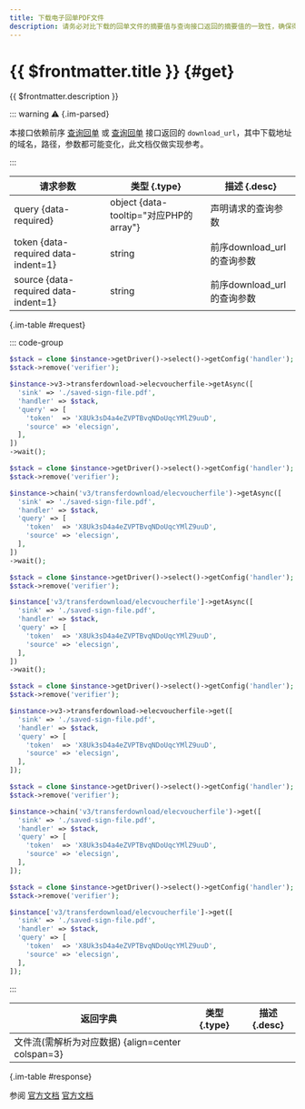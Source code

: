 ```yaml
---
title: 下载电子回单PDF文件
description: 请务必对比下载的回单文件的摘要值与查询接口返回的摘要值的一致性，确保得到的回单文件的真实性和完整性。
---
```


# {{ $frontmatter.title }} {#get}

{{ $frontmatter.description }}

::: warning :warning: {.im-parsed}

本接口依赖前序 [查询回单](/openapi/v3/fund-app/mch-transfer/elecsign/transfer-bill-no/{transfer_bill_no}) 或 [查询回单](/openapi/v3/fund-app/mch-transfer/elecsign/out-bill-no/{out_bill_no}) 接口返回的 `download_url`，其中下载地址的域名，路径，参数都可能变化，此文档仅做实现参考。

:::

| 请求参数 | 类型 {.type} | 描述 {.desc}
| --- | --- | ---
| query {data-required} | object {data-tooltip="对应PHP的array"} | 声明请求的查询参数
| token {data-required data-indent=1} | string | 前序download_url的查询参数
| source {data-required data-indent=1} | string | 前序download_url的查询参数

{.im-table #request}

::: code-group

```php [异步纯链式]
$stack = clone $instance->getDriver()->select()->getConfig('handler');
$stack->remove('verifier');

$instance->v3->transferdownload->elecvoucherfile->getAsync([
  'sink' => './saved-sign-file.pdf',
  'handler' => $stack,
  'query' => [
    'token'  => 'X8Uk3sD4a4eZVPTBvqNDoUqcYMlZ9uuD',
    'source' => 'elecsign',
  ],
])
->wait();
```

```php [异步声明式]
$stack = clone $instance->getDriver()->select()->getConfig('handler');
$stack->remove('verifier');

$instance->chain('v3/transferdownload/elecvoucherfile')->getAsync([
  'sink' => './saved-sign-file.pdf',
  'handler' => $stack,
  'query' => [
    'token'  => 'X8Uk3sD4a4eZVPTBvqNDoUqcYMlZ9uuD',
    'source' => 'elecsign',
  ],
])
->wait();
```

```php [异步属性式]
$stack = clone $instance->getDriver()->select()->getConfig('handler');
$stack->remove('verifier');

$instance['v3/transferdownload/elecvoucherfile']->getAsync([
  'sink' => './saved-sign-file.pdf',
  'handler' => $stack,
  'query' => [
    'token'  => 'X8Uk3sD4a4eZVPTBvqNDoUqcYMlZ9uuD',
    'source' => 'elecsign',
  ],
])
->wait();
```

```php [同步纯链式]
$stack = clone $instance->getDriver()->select()->getConfig('handler');
$stack->remove('verifier');

$instance->v3->transferdownload->elecvoucherfile->get([
  'sink' => './saved-sign-file.pdf',
  'handler' => $stack,
  'query' => [
    'token'  => 'X8Uk3sD4a4eZVPTBvqNDoUqcYMlZ9uuD',
    'source' => 'elecsign',
  ],
]);
```

```php [同步声明式]
$stack = clone $instance->getDriver()->select()->getConfig('handler');
$stack->remove('verifier');

$instance->chain('v3/transferdownload/elecvoucherfile')->get([
  'sink' => './saved-sign-file.pdf',
  'handler' => $stack,
  'query' => [
    'token'  => 'X8Uk3sD4a4eZVPTBvqNDoUqcYMlZ9uuD',
    'source' => 'elecsign',
  ],
]);
```

```php [同步属性式]
$stack = clone $instance->getDriver()->select()->getConfig('handler');
$stack->remove('verifier');

$instance['v3/transferdownload/elecvoucherfile']->get([
  'sink' => './saved-sign-file.pdf',
  'handler' => $stack,
  'query' => [
    'token'  => 'X8Uk3sD4a4eZVPTBvqNDoUqcYMlZ9uuD',
    'source' => 'elecsign',
  ],
]);
```

:::

| 返回字典 | 类型 {.type} | 描述 {.desc}
| --- | --- | ---
| 文件流(需解析为对应数据) {align=center colspan=3}

{.im-table #response}

参阅 [官方文档](https://pay.weixin.qq.com/doc/v3/merchant/4012716436) [官方文档](https://pay.weixin.qq.com/doc/v3/merchant/4012716455)
